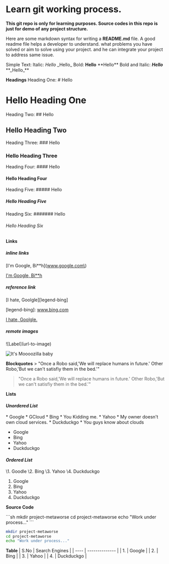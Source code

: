 # Learn git working process.

**This git repo is only for learning purposes. Source codes in this repo is just for demo of any project structure.**

Here are some markdown syntax for writing a **README.md** file. A good readme file helps a developer to understand. what problems you have solved or aim to solve using your project. and he can integrate your project to address same issue.

Simple Text:
    Italic:     _Hello_     \_Hello\_
    Bold:       **Hello**   \*\*Hello\*\*
    Bold and Italic:    **_Hello_**     \*\*\_Hello\_\*\*

**Headings**
Heading One:    \# Hello
# Hello Heading One
Heading Two:    \#\# Hello
## Hello Heading Two
Heading Three:    \#\#\# Hello
### Hello Heading Three
Heading Four:    \#\#\#\# Hello
#### Hello Heading Four
Heading Five:    \#\#\#\#\# Hello
##### Hello Heading Five
Heading Six:    \#\#\#\#\#\#\# Hello
###### Hello Heading Six


**Links**
##### _inline links_
\[I'm Google, Bi**h\]\(www.google.com\)

[I'm Google, Bi**h](www.google.com)

##### _reference link_
\[I hate, Goolgle\]\[legend-bing\]

\[legend-bing\]: www.bing.com

[I hate, Goolgle.][legend-bing]

[legend-bing]: www.bing.com

##### _remote images_
\!\[Label\]\(url-to-image\)

![It's Moooozilla baby](https://www.mozilla.org/media/protocol/img/logos/mozilla/logo-word-hor.e20791bb4dd4.svg)

**Blockquotes**
\> "Once a Robo said,'We will replace humans in future.'
    Other Robo,'But we can't satisfiy them in the bed.'"

> "Once a Robo said,'We will replace humans in future.'
Other Robo,'But we can't satisfiy them in the bed.'"

**Lists**
#### _Unordered List_
\* Google
    \* GCloud
\* Bing
    \* You Kidding me.
\* Yahoo
    \* My owner doesn't own cloud services.
\* Duckduckgo
    \* You guys know about clouds

* Google
* Bing
* Yahoo
* Duckduckgo

#### _Ordered List_
\1. Goodle
\2. Bing
\3. Yahoo
\4. Duckduckgo

1. Google
2. Bing
3. Yahoo
4. Duckduckgo

**Source Code**

\`\`\`sh
mkdir project-metaworse
cd project-metaworse
echo "Work under process..."
\`\`\`

```sh
mkdir project-metaworse
cd project-metaworse
echo "Work under process..."
```

**Table**
| S.No | Search Engines |
| ---- | -------------- |
| 1. | Google |
| 2. | Bing |
| 3. | Yahoo |
| 4. | Duckduckgo |
